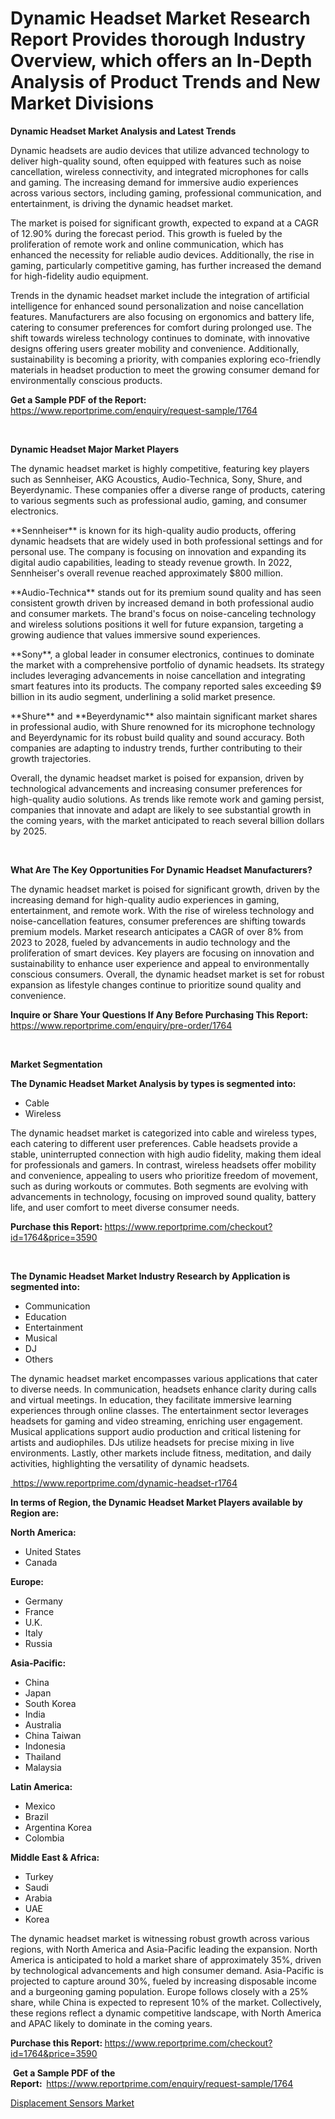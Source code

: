 <p><h1>Dynamic Headset Market Research Report Provides thorough Industry Overview, which offers an In-Depth Analysis of Product Trends and New Market Divisions</h1></p><p><strong>Dynamic Headset Market Analysis and Latest Trends</strong></p>
<p><p>Dynamic headsets are audio devices that utilize advanced technology to deliver high-quality sound, often equipped with features such as noise cancellation, wireless connectivity, and integrated microphones for calls and gaming. The increasing demand for immersive audio experiences across various sectors, including gaming, professional communication, and entertainment, is driving the dynamic headset market.</p><p>The market is poised for significant growth, expected to expand at a CAGR of 12.90% during the forecast period. This growth is fueled by the proliferation of remote work and online communication, which has enhanced the necessity for reliable audio devices. Additionally, the rise in gaming, particularly competitive gaming, has further increased the demand for high-fidelity audio equipment.</p><p>Trends in the dynamic headset market include the integration of artificial intelligence for enhanced sound personalization and noise cancellation features. Manufacturers are also focusing on ergonomics and battery life, catering to consumer preferences for comfort during prolonged use. The shift towards wireless technology continues to dominate, with innovative designs offering users greater mobility and convenience. Additionally, sustainability is becoming a priority, with companies exploring eco-friendly materials in headset production to meet the growing consumer demand for environmentally conscious products.</p></p>
<p><strong>Get a Sample PDF of the Report:&nbsp;</strong> <a href="https://www.reportprime.com/enquiry/request-sample/1764?utm_campaign=2647&utm_medium=2&utm_source=Github&utm_content=ia&utm_term=18032025&utm_id=dynamic-headset">https://www.reportprime.com/enquiry/request-sample/1764</a></p>
<p>&nbsp;</p>
<p><strong>Dynamic Headset Major Market Players</strong></p>
<p><p>The dynamic headset market is highly competitive, featuring key players such as Sennheiser, AKG Acoustics, Audio-Technica, Sony, Shure, and Beyerdynamic. These companies offer a diverse range of products, catering to various segments such as professional audio, gaming, and consumer electronics.</p><p>**Sennheiser** is known for its high-quality audio products, offering dynamic headsets that are widely used in both professional settings and for personal use. The company is focusing on innovation and expanding its digital audio capabilities, leading to steady revenue growth. In 2022, Sennheiser's overall revenue reached approximately $800 million.</p><p>**Audio-Technica** stands out for its premium sound quality and has seen consistent growth driven by increased demand in both professional audio and consumer markets. The brand's focus on noise-canceling technology and wireless solutions positions it well for future expansion, targeting a growing audience that values immersive sound experiences.</p><p>**Sony**, a global leader in consumer electronics, continues to dominate the market with a comprehensive portfolio of dynamic headsets. Its strategy includes leveraging advancements in noise cancellation and integrating smart features into its products. The company reported sales exceeding $9 billion in its audio segment, underlining a solid market presence.</p><p>**Shure** and **Beyerdynamic** also maintain significant market shares in professional audio, with Shure renowned for its microphone technology and Beyerdynamic for its robust build quality and sound accuracy. Both companies are adapting to industry trends, further contributing to their growth trajectories.</p><p>Overall, the dynamic headset market is poised for expansion, driven by technological advancements and increasing consumer preferences for high-quality audio solutions. As trends like remote work and gaming persist, companies that innovate and adapt are likely to see substantial growth in the coming years, with the market anticipated to reach several billion dollars by 2025.</p></p>
<p>&nbsp;</p>
<p><strong>What Are The Key Opportunities For Dynamic Headset Manufacturers?</strong></p>
<p><p>The dynamic headset market is poised for significant growth, driven by the increasing demand for high-quality audio experiences in gaming, entertainment, and remote work. With the rise of wireless technology and noise-cancellation features, consumer preferences are shifting towards premium models. Market research anticipates a CAGR of over 8% from 2023 to 2028, fueled by advancements in audio technology and the proliferation of smart devices. Key players are focusing on innovation and sustainability to enhance user experience and appeal to environmentally conscious consumers. Overall, the dynamic headset market is set for robust expansion as lifestyle changes continue to prioritize sound quality and convenience.</p></p>
<p><strong>Inquire or Share Your Questions If Any Before Purchasing This Report:</strong> <a href="https://www.reportprime.com/enquiry/pre-order/1764?utm_campaign=2647&utm_medium=2&utm_source=Github&utm_content=ia&utm_term=18032025&utm_id=dynamic-headset">https://www.reportprime.com/enquiry/pre-order/1764</a></p>
<p>&nbsp;</p>
<p><strong>Market Segmentation</strong></p>
<p><strong>The Dynamic Headset Market Analysis by types is segmented into:</strong></p>
<p><ul><li>Cable</li><li>Wireless</li></ul></p>
<p><p>The dynamic headset market is categorized into cable and wireless types, each catering to different user preferences. Cable headsets provide a stable, uninterrupted connection with high audio fidelity, making them ideal for professionals and gamers. In contrast, wireless headsets offer mobility and convenience, appealing to users who prioritize freedom of movement, such as during workouts or commutes. Both segments are evolving with advancements in technology, focusing on improved sound quality, battery life, and user comfort to meet diverse consumer needs.</p></p>
<p><strong>Purchase this Report:&nbsp;</strong><a href="https://www.reportprime.com/checkout?id=1764&price=3590&utm_campaign=2647&utm_medium=2&utm_source=Github&utm_content=ia&utm_term=18032025&utm_id=dynamic-headset">https://www.reportprime.com/checkout?id=1764&price=3590</a></p>
<p>&nbsp;</p>
<p><strong>The Dynamic Headset Market Industry Research by Application is segmented into:</strong></p>
<p><ul><li>Communication</li><li>Education</li><li>Entertainment</li><li>Musical</li><li>DJ</li><li>Others</li></ul></p>
<p><p>The dynamic headset market encompasses various applications that cater to diverse needs. In communication, headsets enhance clarity during calls and virtual meetings. In education, they facilitate immersive learning experiences through online classes. The entertainment sector leverages headsets for gaming and video streaming, enriching user engagement. Musical applications support audio production and critical listening for artists and audiophiles. DJs utilize headsets for precise mixing in live environments. Lastly, other markets include fitness, meditation, and daily activities, highlighting the versatility of dynamic headsets.</p></p>
<p><a href="https://www.reportprime.com/dynamic-headset-r1764?utm_campaign=2647&utm_medium=2&utm_source=Github&utm_content=ia&utm_term=18032025&utm_id=dynamic-headset">&nbsp;https://www.reportprime.com/dynamic-headset-r1764</a></p>
<p><strong>In terms of Region, the Dynamic Headset Market Players available by Region are:</strong></p>
<p>
    <p> <strong> North America: </strong>
        <ul>
            <li>United States</li>
            <li>Canada</li>
        </ul>
        </p> 
    <p> <strong> Europe: </strong>
        <ul>
            <li>Germany</li>
            <li>France</li>
            <li>U.K.</li>
            <li>Italy</li>
            <li>Russia</li>
        </ul>
        </p> 
    <p> <strong> Asia-Pacific: </strong>
        <ul>
            <li>China</li>
            <li>Japan</li>
            <li>South Korea</li>
            <li>India</li>
            <li>Australia</li>
            <li>China Taiwan</li>
            <li>Indonesia</li>
            <li>Thailand</li>
            <li>Malaysia</li>
        </ul>
        </p> 
    <p> <strong> Latin America: </strong>
        <ul>
            <li>Mexico</li>
            <li>Brazil</li>
            <li>Argentina Korea</li>
            <li>Colombia</li>
        </ul>
        </p> 
    <p> <strong> Middle East & Africa: </strong>
        <ul>
            <li>Turkey</li>
            <li>Saudi</li>
            <li>Arabia</li>
            <li>UAE</li>
            <li>Korea</li>
        </ul>
    </p>
    </p>
<p><p>The dynamic headset market is witnessing robust growth across various regions, with North America and Asia-Pacific leading the expansion. North America is anticipated to hold a market share of approximately 35%, driven by technological advancements and high consumer demand. Asia-Pacific is projected to capture around 30%, fueled by increasing disposable income and a burgeoning gaming population. Europe follows closely with a 25% share, while China is expected to represent 10% of the market. Collectively, these regions reflect a dynamic competitive landscape, with North America and APAC likely to dominate in the coming years.</p></p>
<p><strong>Purchase this Report: </strong><a href="https://www.reportprime.com/checkout?id=1764&price=3590&utm_campaign=2647&utm_medium=2&utm_source=Github&utm_content=ia&utm_term=18032025&utm_id=dynamic-headset">https://www.reportprime.com/checkout?id=1764&price=3590</a></p>
<p>&nbsp;<strong>Get a Sample PDF of the Report:&nbsp;&nbsp;</strong><a href="https://www.reportprime.com/enquiry/request-sample/1764?utm_campaign=2647&utm_medium=2&utm_source=Github&utm_content=ia&utm_term=18032025&utm_id=dynamic-headset">https://www.reportprime.com/enquiry/request-sample/1764</a></p>
<p><strong></strong></p>
<p><p><a href="https://github.com/marcayaminig/Market-Research-Report-List-1/blob/main/displacement-sensors-market.md?utm_campaign=2647&utm_medium=2&utm_source=Github&utm_content=ia&utm_term=18032025&utm_id=dynamic-headset">Displacement Sensors Market</a></p></p>